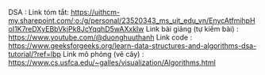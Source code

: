 DSA :
Link tóm tắt: https://uithcm-my.sharepoint.com/:o:/g/personal/23520343_ms_uit_edu_vn/EnycAtfmihpHoI1K7reDXyEBbVkjPk8JcYqqhD5wAXxkIw
Link bài giảng (tự kiếm bài) : https://www.youtube.com/@duonghuuthanh
Link code : https://www.geeksforgeeks.org/learn-data-structures-and-algorithms-dsa-tutorial/?ref=lbp
Link mô phỏng (vẽ cây) : https://www.cs.usfca.edu/~galles/visualization/Algorithms.html
